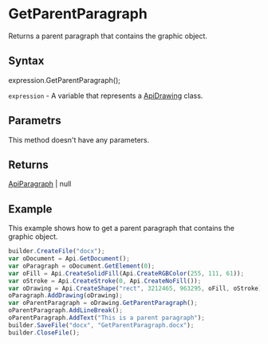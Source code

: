 # GetParentParagraph

Returns a parent paragraph that contains the graphic object.

## Syntax

expression.GetParentParagraph();

`expression` - A variable that represents a [ApiDrawing](../ApiDrawing.md) class.

## Parametrs

This method doesn't have any parameters.

## Returns

[ApiParagraph](../../ApiParagraph/ApiParagraph.md) &#124; null

## Example

This example shows how to get a parent paragraph that contains the graphic object.

```javascript
builder.CreateFile("docx");
var oDocument = Api.GetDocument();
var oParagraph = oDocument.GetElement(0);
var oFill = Api.CreateSolidFill(Api.CreateRGBColor(255, 111, 61));
var oStroke = Api.CreateStroke(0, Api.CreateNoFill());
var oDrawing = Api.CreateShape("rect", 3212465, 963295, oFill, oStroke);
oParagraph.AddDrawing(oDrawing);
var oParentParagraph = oDrawing.GetParentParagraph();
oParentParagraph.AddLineBreak();
oParentParagraph.AddText("This is a parent paragraph");
builder.SaveFile("docx", "GetParentParagraph.docx");
builder.CloseFile();
```